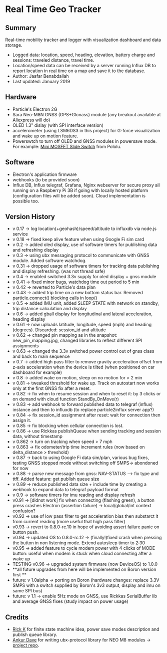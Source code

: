 # Real Time Geo Tracker

## Summary 
Real-time mobility tracker and logger with visualization dashboard and data storage. 
* Logged data: location, speed, heading, elevation, battery charge and sessions: traveled distance, travel time.
* Location/speed data can be received by a server running Influx DB to report location in real time on a map and save it to the database.
* Author: Jaafar Benabdallah
* Last updated: January 2019

## Hardware
* Particle's Electron 2G 
* Sara Neo-M8N GNSS (GPS+Glonass) module (any breakout available at  Aliexpress will do)
* OLED 1.3" dislay (with SPI interface version) 
* accelerometer (using LSM6DS3 in this project) for G-force visualization and wake up on motion feature.
* Powerswtch to turn off OLED and GNSS modules in powersave mode. For example: [Mini MOSFET Slide Switch](https://www.pololu.com/product/2810) from Pololu.

## Software
* Electron's application firmware
* webhooks (to be provided soon)
* Influx DB, Influx telegraf, Grafana, Nginx webserver for secure proxy all running on a Raspberry Pi 3B if going with locally hosted platform (configuration files will be added soon). Cloud implementation is possible too.


## Version History
* v 0.17 -> log location(+geohash)/speed/altitude to influxdb via node.js service
* v 0.18 -> fixed keep alive feature when using Google Fi sim card
* v 0.2 -> added oled display, use of software timers for publishing data and refreshing display
* v 0.3 -> using ubx messaging protocol to communicate with GNSS module. Added software watchdog.
* v 0.31 -> dropped usage of software timers for tracking data publishing and display refreshing. (was not thread safe)
* v 0.4 -> enabled switched 3.3v supply for oled display + gnss module
* v 0.41 -> fixed minor bugs, watchdog time out period to 5 min
* v 0.42 -> reverted to Particle's data plan
* v 0.43 -> added trip time on a new bottom status bar. Removed particle.connect() blocking calls in loop()
* v 0.5 -> added IMU unit, added SLEEP STATE with network on standby, trip distance calculation and display
* v 0.6 -> added gball display for longitudinal and lateral acceleration, heading display
* v 0.61 -> now uploads latitude, longitude, speed (mph) and heading (degrees). Discarded: session_id and altitude
* v 0.62 -> changed pin mapping as in the snapshot: new_pin_mapping.jpg, changed libraries to reflect different SPI assignments
* v 0.63 -> changed the 3.3v switched power control out of gnss class and back to main sequence
* v 0.7 -> added high pass filter to remove gravity acceleration offset from z-axis acceleration when the device is tilted (when positioned on car dashboard for example)
* v 0.8  -> added wake on motion, sleep on no motion for > 2 min
* v 0.81 -> tweaked threshold for wake up. Track on autostart now works only at the first GNSS fix after a reset.
* v 0.82 -> fix when to resume session and when to reset it: by 3 clicks or on demand with cloud function StandBy_OnMove(r)
* v 0.83 -> add webhook to forward published data to telegraf (influx) instance and then to influxdb (to replace particle2influx server app?)
* v 0.84 -> fix session_id assignment after reset: wait for connection then assign it.
* v 0.85 -> fix blocking when cellular connection is lost.
* v 0.86 -> use Rickkas publishQueue when sending tracking and session data, without timestamp
* v 0.862 -> turn on tracking when speed > 7 mph
* v 0.863 -> fix odometer/trip time increment rules (now based on delta_distance > threshold)
* v 0.87 -> back to using Google Fi data sim/plan, various bug fixes, testing GNSS stopped mode without switching off SMPS-> abondoned for now
* v 0.88 -> parse new message from gnss: NAV-STATUS --> fix type and ttff. Added feature: get publish queue size
* v 0.89 -> reduce published data size + include time by creating a webhook to expand data to telegraf payload format
* v 0.9 -> software timers for imu reading and display refresh
* v0.91 -> [didnot work] fix when connecting (flashing green), a button press crashes Electron (assertion failure) -> local/global/int context confusion?
* v0.92 -> use of low pass filter to get acceleration bias then substarct it from current reading (more useful that high pass filter)
* v0.93 -> revert to 0.8.0-rc.10 in hope of avoiding assert failure panic on button push.
* v0.94 -> updated OS to 0.8.0-rc.12 -> (finally!)fixed crash when pressing the button in non listening mode. Extend autosleep timer to 2:30
* v0.95 -> added feature to cycle modem power with 4 clicks of MODE button: useful when modem is stuck when cloud connecting after a wake up
* TESTING v0.96 -> upgraded system firmware (now DeviceOS) to 1.0.0 
* **all future upgrades from here will be implemented on Boron version first **
* future: v 1.0alpha -> porting on Boron (hardware changes: replace 3.3V SMPS with a switch supplied by Boron's 3v3 output, display and imu on same SPI bus)
* future: v 1.1 -> enable 5Hz mode on GNSS, use Rickkas SerialBuffer lib and average GNSS fixes (study impact on power usage)

## Credits
* [Rick K](https://github.com/rickkas7) for finite state machine idea, power save modes description and publish queue library.
* [Ankur Dave](https://github.com/ankurdave) for writing ubx-protocol library for NEO M8 modules -> [project repo](https://github.com/ankurdave/IntervalTracker).